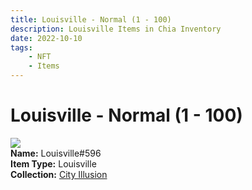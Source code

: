 ```yaml
---
title: Louisville - Normal (1 - 100)
description: Louisville Items in Chia Inventory
date: 2022-10-10
tags:
    - NFT
    - Items
---
```


# Louisville - Normal (1 - 100)
<div class="item_thumbnail">
<img loading="lazy" src="https://rshlxvfucaogzl4oxfjducrhkfe7ayyvipouyo5stxbkth2e.arweave.net/jI671LQQ-HGyvjrlSO_gonUUnwYxV-D3Uw7sp3CqZ9E"><br/>
<div><strong>Name:</strong> Louisville#596</div>
<div><strong>Item Type:</strong> Louisville</div>
<div><strong>Collection:</strong> <a href="https://www.spacescan.io/xch/nft/collection/col1lend2dcn558km4wcwta4xnkfv3xpcmlp9kyt0m909emvfxechlyqdl5ndg">City Illusion</a></div>
</div>

